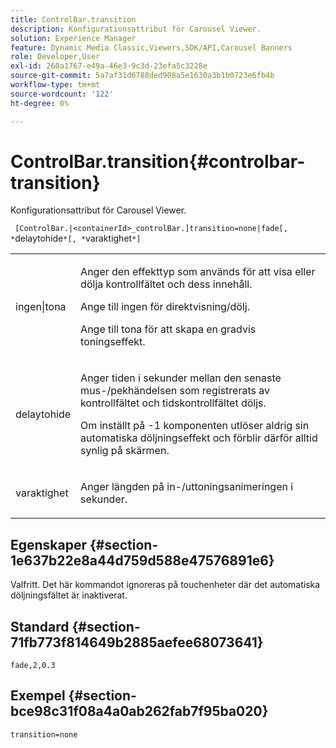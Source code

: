 ```yaml
---
title: ControlBar.transition
description: Konfigurationsattribut för Carousel Viewer.
solution: Experience Manager
feature: Dynamic Media Classic,Viewers,SDK/API,Carousel Banners
role: Developer,User
exl-id: 260a1767-e49a-46e3-9c3d-23efa5c3228e
source-git-commit: 5a7af31d6788ded908a5e1630a3b1b0723e6fb4b
workflow-type: tm+mt
source-wordcount: '122'
ht-degree: 0%

---
```


# ControlBar.transition{#controlbar-transition}

Konfigurationsattribut för Carousel Viewer.

` [ControlBar.|<containerId>_controlBar.]transition=none|fade[, *`delaytohide`*[, *`varaktighet`*]`

<table id="table_441553CD34C94A58A9D7CBF772DEDDB6"> 
 <tbody> 
  <tr> 
   <td colname="col1"> <p> <span class="codeph"> ingen|tona</span> </p> </td> 
   <td colname="col2"> <p> Anger den effekttyp som används för att visa eller dölja kontrollfältet och dess innehåll. </p> <p>Ange till <span class="codeph"> ingen</span> för direktvisning/dölj. </p> <p>Ange till <span class="codeph"> tona</span> för att skapa en gradvis toningseffekt. </p> </td> 
  </tr> 
  <tr> 
   <td colname="col1"> <p><span class="codeph"><span class="varname"> delaytohide</span></span> </p> </td> 
   <td colname="col2"> <p> Anger tiden i sekunder mellan den senaste mus-/pekhändelsen som registrerats av kontrollfältet och tidskontrollfältet döljs. </p> <p>Om inställt på <span class="codeph"> -1</span> komponenten utlöser aldrig sin automatiska döljningseffekt och förblir därför alltid synlig på skärmen. </p> </td> 
  </tr> 
  <tr> 
   <td colname="col1"> <p><span class="codeph"><span class="varname"> varaktighet</span></span> </p> </td> 
   <td colname="col2"> <p> Anger längden på in-/uttoningsanimeringen i sekunder. </p> </td> 
  </tr> 
 </tbody> 
</table>

## Egenskaper {#section-1e637b22e8a44d759d588e47576891e6}

Valfritt. Det här kommandot ignoreras på touchenheter där det automatiska döljningsfältet är inaktiverat.

## Standard {#section-71fb773f814649b2885aefee68073641}

`fade,2,0.3`

## Exempel {#section-bce98c31f08a4a0ab262fab7f95ba020}

```
transition=none
```
